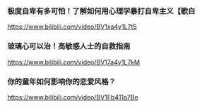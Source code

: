 ### 极度自卑有多可怕！了解如何用心理学暴打自卑主义【歌白
https://www.bilibili.com/video/BV1xa4y1L7t5

### 玻璃心可以治！高敏感人士的自救指南
https://www.bilibili.com/video/BV17a4y1L7kM

### 你的童年如何影响你的恋爱风格？
https://www.bilibili.com/video/BV1Fb411a7Be
